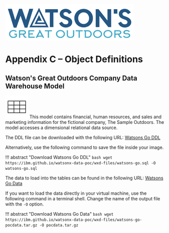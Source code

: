 ![Watsons](wxd-images/watsons-go-logo-small.png)

# Appendix C – Object Definitions

## Watson's Great Outdoors Company Data Warehouse Model

![Watsons](wxd-images/poc-grid.png)
This model contains financial, human resources, and sales and marketing information for the fictional company, The Sample Outdoors. The model accesses a dimensional relational data source.

The DDL file can be downloaded with the following URL: 
[Watsons Go DDL](wxd-files/watsons-go.sql)

Alternatively, use the following command to save the file inside your image.

!!! abstract "Download Watsons Go DDL"
    ```bash
    wget https://ibm.github.io/watsonx-data-poc/wxd-files/watsons-go.sql -O watsons-go.sql
    ```

The data to load into the tables can be found in the following URL:
[Watsons Go Data](wxd-files/watsons-go-pocdata.tar.gz)

If you want to load the data directly in your virtual machine, use the following command in a terminal shell. Change the name of the output file with the `-O` option. 

!!! abstract "Download Watsons Go Data"
    ```bash
    wget https://ibm.github.io/watsonx-data-poc/wxd-files/watsons-go-pocdata.tar.gz -O pocdata.tar.gz
    ```